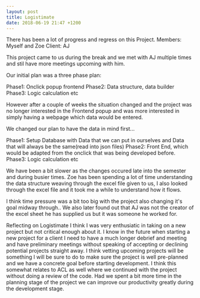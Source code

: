 ```yaml
---
layout: post
title: Logistimate
date: 2018-06-19 21:47 +1200
---
```


There has been a lot of progress and regress on this Project. Members: Myself and Zoe Client: AJ

This project came to us during the break and we met with AJ multiple times and stil have more meetings upcoming with him.

Our initial plan was a three phase plan:

Phase1: Onclick popup frontend
Phase2: Data structure, data builder
Phase3: Logic calculation etc

However after a couple of weeks the situation changed and the project was no longer interested in the Frontend popup and was more interested in simply having a webpage which data would be entered.

We changed our plan to have the data in mind first...

Phase1: Setup Database with Data that we can put in ourselves and Data that will always be the same(read into json files)
Phase2: Front End, which would be adapted from the onclick that was being developed before.
Phase3: Logic calculation etc

We have been a bit slower as the changes occured late into the semester and during busier times. Zoe has been spending a lot of time understanding the data structure weaving through the excel file given to us, I also looked through the excel file and it took me a while to understand how it flows.

I think time pressure was a bit too big with the project also changing it's goal midway through..
We also later found out that AJ was not the creator of the excel sheet he has supplied us but it was someone he worked for. 

Reflecting on Logistimate I think I was very enthusiatic in taking on a new project but not critical enough about it.
I know in the future when starting a new project for a client I need to have a much longer debrief and meeting and have preliminary meetings without speaking of accepting or declining potential projects straight away. I think vetting upcoming projects will be something I will be sure to do to make sure the project is well pre-planned and we have a concrete goal before starting development. I think this somewhat relates to ACL as well where we continued with the project without doing a review of the code. Had we spent a bit more time in the planning stage of the project we can improve our productivity greatly during the development stage.